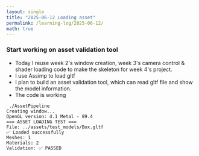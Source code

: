 ```yaml
---
layout: single
title: "2025-06-12 Loading asset"
permalink: /learning-log/2025-06-12/
math: true
---
```


### Start working on asset validation tool

- Today I reuse week 2's window creation, week 3's camera control & shader loading code to make the skeleton for week 4's project.
- I use Assimp to load gltf
- I plan to build an asset validation tool, which can read gltf file and show the model information.
- The code is working  
```
 ./AssetPipeline
Creating window...
OpenGL version: 4.1 Metal - 89.4
=== ASSET LOADING TEST ===
File: ../assets/test_models/Box.gltf
✅ Loaded successfully
Meshes: 1
Materials: 2
Validation: ✅ PASSED
```